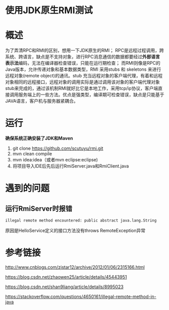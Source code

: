 # 使用JDK原生RMI测试

# 概述
为了弄清RPC和RMI的区别，想用一下JDK原生的RMI；
RPC是远程过程调用，跨系统、跨语言，缺点是不支持对象，进行RPC消息通信的数据都要经过**外部语言表示法**编码，无法在编译器检查错误，只能在运行期检查；
而RMI则像是RPC的Java版本，允许传递对象和基本数据类型，RMI 采用stubs 和 skeletons 来进行远程对象(remote object)的通讯。stub 充当远程对象的客户端代理，有着和远程对象相同的远程接口，远程对象的调用实际是通过调用该对象的客户端代理对象stub来完成的，通过该机制RMI就好比它是本地工作，采用tcp/ip协议，客户端直接调用服务端上的一些方法。优点是强类型，编译期可检查错误，缺点是只能基于JAVA语言，客户机与服务器紧耦合。

# 运行

**确保系统正确安装了JDK和Maven**

1. git clone https://github.com/scutuyu/rmi.git
2. mvn clean compile
3. mvn idea:idea（或者mvn eclipse:eclipse)
4. 将项目导入IDE后先后运行RmiServer.java和RmiClient.java

# 遇到的问题

## 运行RmiServer时报错
```
illegal remote method encountered: public abstract java.lang.String
```
原因是HelloService定义的接口方法没有throws RemoteException异常

# 参考链接
http://www.cnblogs.com/zjstar12/archive/2012/01/06/2315166.html

https://blog.csdn.net/zhaowen25/article/details/45443951

https://blog.csdn.net/shan9liang/article/details/8995023

https://stackoverflow.com/questions/4650161/illegal-remote-method-in-java